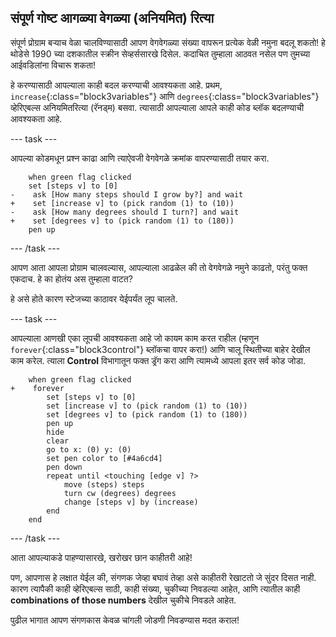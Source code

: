 ## संपूर्ण गोष्ट आगळ्या वेगळ्या (अनियमित) रित्या

संपूर्ण प्रोग्राम बर्‍याच वेळा चालविण्यासाठी आपण वेगवेगळ्या संख्या वापरून प्रत्येक वेळी नमुना बदलू शकतो! हे थोडेसे 1990 च्या दशकातील स्क्रीन सेव्हर्ससारखे दिसेल. कदाचित तुम्हाला आठवत नसेल पण तुमच्या आईवडिलांना विचारू शकता!

हे करण्यासाठी आपल्याला काही बदल करण्याची आवश्यकता आहे. प्रथम, `increase`{:class="block3variables"} आणि `degrees`{:class="block3variables"} व्हेरिएबल्स अनियमितरित्या (रॅनड्म) बसवा. त्यासाठी आपल्याला आपले काही कोड ब्लॉक बदलण्याची आवश्यकता आहे.

\--- task \---

आपल्या कोडमधून प्रश्न काढा आणि त्याऐवजी वेगवेगळे क्रमांक वापरण्यासाठी तयार करा.

```blocks3
    when green flag clicked
    set [steps v] to [0]
-    ask [How many steps should I grow by?] and wait
+    set [increase v] to (pick random (1) to (10))
-    ask [How many degrees should I turn?] and wait
+    set [degrees v] to (pick random (1) to (180))
    pen up
```

\--- /task \---

आपण आता आपला प्रोग्राम चालवल्यास, आपल्याला आढळेल की तो वेगवेगळे नमुने काढतो, परंतु फक्त एकदाच. हे का होतंय अस तुम्हाला वाटत?

हे असे होते कारण स्टेजच्या काठावर येईपर्यंत लूप चालते.

\--- task \---

आपल्याला आणखी एका लूपची आवश्यकता आहे जो कायम काम करत राहील (म्हणून `forever`{:class="block3control"} ब्लॉकचा वापर करा!) आणि चालू स्थितीच्या बाहेर देखील काम करेल. त्याला **Control** विभागातून फक्त ड्रॅग करा आणि त्यामध्ये आपला इतर सर्व कोड जोडा.

```blocks3
    when green flag clicked
+    forever 
        set [steps v] to [0]
        set [increase v] to (pick random (1) to (10))
        set [degrees v] to (pick random (1) to (180))
        pen up
        hide
        clear
        go to x: (0) y: (0)
        set pen color to [#4a6cd4]
        pen down
        repeat until <touching [edge v] ?> 
            move (steps) steps
            turn cw (degrees) degrees
            change [steps v] by (increase)
        end
    end
```

\--- /task \---

आता आपल्याकडे पाहण्यासारखे, खरोखर छान काहीतरी आहे!

पण, आपणास हे लक्षात येईल की, संगणक जेव्हा बघावं तेव्हा असे काहीतरी रेखाटतो जे सुंदर दिसत नाही. कारण त्यापैकी काही व्हेरिएबल्स साठी, काही संख्या, चुकीच्या निवडल्या आहेत, आणि त्यातील काही **combinations of those numbers** देखील चुकीचे निवडले आहेत.

पुढील भागात आपण संगणकास केवळ चांगली जोडणी निवडण्यास मदत कराल!
